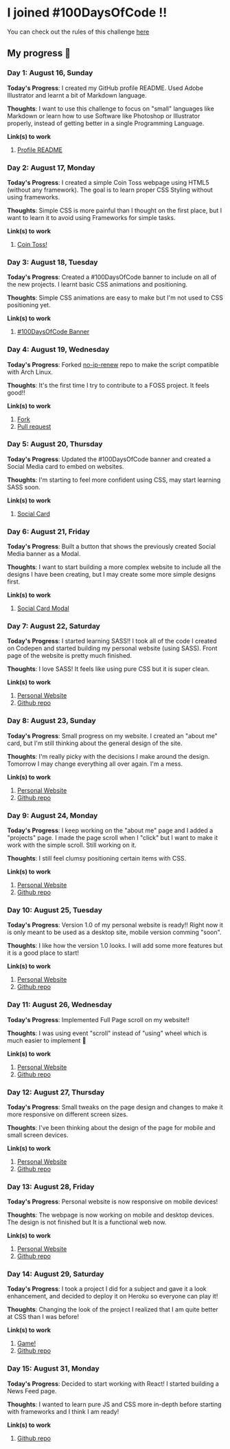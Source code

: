 # I joined #100DaysOfCode !!
You can check out the rules of this challenge [here](rules.md)

## My progress :notebook:
### Day 1: August 16, Sunday

**Today's Progress**: I created my GitHub profile README. Used Adobe Illustrator and learnt a bit of Markdown language. 

**Thoughts**: I want to use this challenge to focus on "small" languages like Markdown or learn how to use Software like Photoshop or Illustrator properly, instead of getting better in a single Programming Language. 

**Link(s) to work**
1. [Profile README](https://github.com/ikerUrle)

### Day 2: August 17, Monday 

**Today's Progress**: I created a simple Coin Toss webpage using HTML5 (without any framework). The goal is to learn proper CSS Styling without using frameworks. 

**Thoughts**: Simple CSS is more painful than I thought on the first place, but I want to learn it to avoid using Frameworks for simple tasks.

**Link(s) to work**
1. [Coin Toss!](https://codepen.io/ikerUrle/pen/mdPPZza)

### Day 3: August 18, Tuesday 

**Today's Progress**: Created a #100DaysOfCode banner to include on all of the new projects. I learnt basic CSS animations and positioning.

**Thoughts**: Simple CSS animations are easy to make but I'm not used to CSS positioning yet.

**Link(s) to work**
1. [#100DaysOfCode Banner](https://codepen.io/ikerUrle/full/rNeLqOZ)

### Day 4: August 19, Wednesday

**Today's Progress**: Forked [no-ip-renew](https://github.com/loblab/noip-renew) repo to make the script compatible with Arch Linux.

**Thoughts**: It's the first time I try to contribute to a FOSS project. It feels good!!

**Link(s) to work**
1. [Fork](https://github.com/ikerUrle/noip-renew)
2. [Pull request](https://github.com/loblab/noip-renew/pull/34)

### Day 5: August 20, Thursday 

**Today's Progress**: Updated the #100DaysOfCode banner and created a Social Media card to embed on websites.

**Thoughts**: I'm starting to feel more confident using CSS, may start learning SASS soon.

**Link(s) to work**
1. [Social Card](https://codepen.io/ikerUrle/full/RwaGLLr)

### Day 6: August 21, Friday

**Today's Progress**: Built a button that shows the previously created Social Media banner as a Modal.

**Thoughts**: I want to start building a more complex website to include all the designs I have been creating, but I may create some more simple designs first.

**Link(s) to work**
1. [Social Card Modal](https://codepen.io/ikerUrle/full/GRZNxJr)

### Day 7: August 22, Saturday

**Today's Progress**: I started learning SASS!! I took all of the code I created on Codepen and started building my personal website (using SASS). Front page of the website is pretty much finished.

**Thoughts**: I love SASS! It feels like using pure CSS but it is super clean.

**Link(s) to work**
1. [Personal Website](https://ikerurle-personal-website.herokuapp.com/)
2. [Github repo](https://github.com/ikerUrle/personal-website)

### Day 8: August 23, Sunday

**Today's Progress**: Small progress on my website. I created an "about me" card, but I'm still thinking about the general design of the site. 

**Thoughts**: I'm really picky with the decisions I make around the design. Tomorrow I may change everything all over again. I'm a mess. 

**Link(s) to work**
1. [Personal Website](https://ikerurle-personal-website.herokuapp.com/)
2. [Github repo](https://github.com/ikerUrle/personal-website)

### Day 9: August 24, Monday

**Today's Progress**: I keep working on the "about me" page and I added a "projects" page. I made the page scroll when I "click" but I want to make it work with the simple scroll. Still working on it.

**Thoughts**: I still feel clumsy positioning certain items with CSS. 

**Link(s) to work**
1. [Personal Website](https://ikerurle-personal-website.herokuapp.com/)
2. [Github repo](https://github.com/ikerUrle/personal-website)

### Day 10: August 25, Tuesday

**Today's Progress**: Version 1.0 of my personal website is ready!! Right now it is only meant to be used as a desktop site, mobile version comming "soon". 

**Thoughts**: I like how the version 1.0 looks. I will add some more features but it is a good place to start!

**Link(s) to work**
1. [Personal Website](https://ikerurle-personal-website.herokuapp.com/)
2. [Github repo](https://github.com/ikerUrle/personal-website)

### Day 11: August 26, Wednesday

**Today's Progress**: Implemented Full Page scroll on my website!!

**Thoughts**: I was using event "scroll" instead of "using" wheel which is much easier to implement :see_no_evil:

**Link(s) to work**
1. [Personal Website](https://ikerurle-personal-website.herokuapp.com/)
2. [Github repo](https://github.com/ikerUrle/personal-website)

### Day 12: August 27, Thursday

**Today's Progress**: Small tweaks on the page design and changes to make it more responsive on different screen sizes.

**Thoughts**: I've been thinking about the design of the page for mobile and small screen devices.

**Link(s) to work**
1. [Personal Website](https://ikerurle-personal-website.herokuapp.com/)
2. [Github repo](https://github.com/ikerUrle/personal-website)

### Day 13: August 28, Friday

**Today's Progress**: Personal website is now responsive on mobile devices!

**Thoughts**: The webpage is now working on mobile and desktop devices. The design is not finished but It is a functional web now.

**Link(s) to work**
1. [Personal Website](https://ikerurle-personal-website.herokuapp.com/)
2. [Github repo](https://github.com/ikerUrle/personal-website)

### Day 14: August 29, Saturday

**Today's Progress**: I took a project I did for a subject and gave it a look enhancement, and decided to deploy it on Heroku so everyone can play it!

**Thoughts**: Changing the look of the project I realized that I am quite better at CSS than I was before!

**Link(s) to work**
1. [Game!](https://super-pang-html5.herokuapp.com/)
2. [Github repo](https://github.com/ikerUrle/super-pang-html5)

### Day 15: August 31, Monday

**Today's Progress**: Decided to start working with React! I started building a News Feed page.

**Thoughts**: I wanted to learn pure JS and CSS more in-depth before starting with frameworks and I think I am ready!

**Link(s) to work**
1. [Github repo](https://github.com/ikerUrle/news-page)
